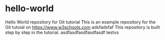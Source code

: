 # hello-world
Hello World repository for Git tutorial
This is an example repository for the Git tutoial on https://www.w3schools.com
adsfadsfaf
This repository is built step by step in the tutorial.
asdfasdfasdfasdfasdf
testvs
